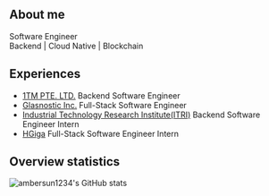 ## About me
Software Engineer\
Backend | Cloud Native | Blockchain

## Experiences
+ [1TM PTE. LTD.](https://www.1tm.io/) Backend Software Engineer
+ [Glasnostic Inc.](https://glasnostic.com/) Full-Stack Software Engineer
+ [Industrial Technology Research Institute(ITRI)](https://www.itri.org.tw/) Backend Software Engineer Intern
+ [HGiga](http://www.hgiga.com/) Full-Stack Software Engineer Intern

## Overview statistics
![ambersun1234's GitHub stats](https://github-readme-stats.vercel.app/api?username=ambersun1234&count_private=true&show_icons=true&bg_color=ffffff00&text_color=0055ff)
